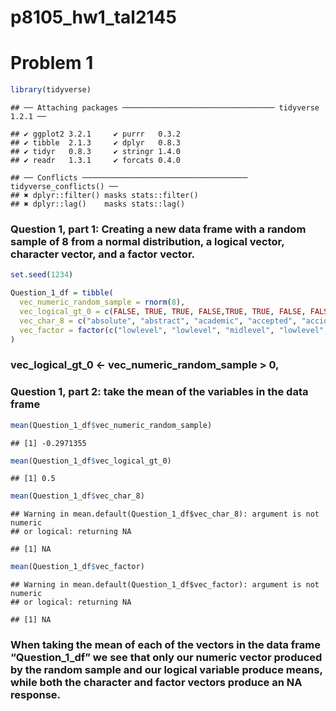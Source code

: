 p8105\_hw1\_tal2145
================

# Problem 1

``` r
library(tidyverse)
```

    ## ── Attaching packages ────────────────────────────────── tidyverse 1.2.1 ──

    ## ✔ ggplot2 3.2.1     ✔ purrr   0.3.2
    ## ✔ tibble  2.1.3     ✔ dplyr   0.8.3
    ## ✔ tidyr   0.8.3     ✔ stringr 1.4.0
    ## ✔ readr   1.3.1     ✔ forcats 0.4.0

    ## ── Conflicts ───────────────────────────────────── tidyverse_conflicts() ──
    ## ✖ dplyr::filter() masks stats::filter()
    ## ✖ dplyr::lag()    masks stats::lag()

### Question 1, part 1: Creating a new data frame with a random sample of 8 from a normal distribution, a logical vector, character vector, and a factor vector.

``` r
set.seed(1234)

Question_1_df = tibble(
  vec_numeric_random_sample = rnorm(8),
  vec_logical_gt_0 = c(FALSE, TRUE, TRUE, FALSE,TRUE, TRUE, FALSE, FALSE),
  vec_char_8 = c("absolute", "abstract", "academic", "accepted", "accident", "accuracy", "accurate", "achieved"),
  vec_factor = factor(c("lowlevel", "lowlevel", "midlevel", "lowlevel", "midlevel", "biglevel","lowlevel", "biglevel"))
)
```

### vec\_logical\_gt\_0 \<- vec\_numeric\_random\_sample \> 0,

### Question 1, part 2: take the mean of the variables in the data frame

``` r
mean(Question_1_df$vec_numeric_random_sample)
```

    ## [1] -0.2971355

``` r
mean(Question_1_df$vec_logical_gt_0)
```

    ## [1] 0.5

``` r
mean(Question_1_df$vec_char_8)
```

    ## Warning in mean.default(Question_1_df$vec_char_8): argument is not numeric
    ## or logical: returning NA

    ## [1] NA

``` r
mean(Question_1_df$vec_factor)
```

    ## Warning in mean.default(Question_1_df$vec_factor): argument is not numeric
    ## or logical: returning NA

    ## [1] NA

### When taking the mean of each of the vectors in the data frame “Question\_1\_df” we see that only our numeric vector produced by the random sample and our logical variable produce means, while both the character and factor vectors produce an NA response.
